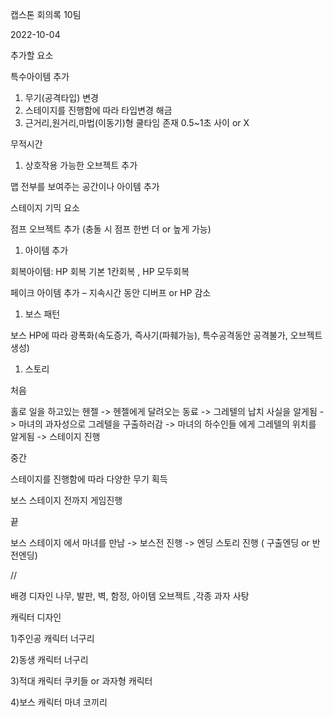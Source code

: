 ﻿캡스톤 회의록 10팀

2022-10-04

추가할 요소

특수아이템 추가

1. 무기(공격타입) 변경
1. 스테이지를 진행함에 따라 타입변경 해금
1. 근거리,원거리,마법(이동기)형 쿨타임 존재 0.5~1초 사이 or X

무적시간

1. 상호작용 가능한 오브젝트 추가

맵 전부를 보여주는 공간이나 아이템 추가

스테이지 기믹 요소

점프 오브젝트 추가 (충돌 시 점프 한번 더 or 높게 가능) 

1. 아이템 추가

회복아이템: HP 회복 기본 1칸회복 , HP 모두회복

페이크 아이템 추가 – 지속시간 동안 디버프 or HP 감소



1. 보스 패턴

보스 HP에 따라 광폭화(속도증가, 즉사기(파훼가능), 특수공격동안 공격불가, 오브젝트 생성)

1. 스토리 

처음

홀로 일을 하고있는 헨젤 -> 헨젤에게 달려오는 동료 -> 그레텔의 납치 사실을 알게됨 -> 마녀의 과자성으로 그레텔을 구출하러감 -> 마녀의 하수인들 에게 그레텔의 위치를 알게됨 -> 스테이지 진행

중간

스테이지를 진행함에 따라 다양한 무기 획득

보스 스테이지 전까지 게임진행

끝

보스 스테이지 에서 마녀를 만남 -> 보스전 진행 -> 엔딩 스토리 진행 ( 구출엔딩 or 반전엔딩)

//

배경 디자인
나무, 발판, 벽, 함정, 아이템 오브젝트 ,각종 과자 사탕

캐릭터 디자인

1)주인공 캐릭터 너구리

2)동생 캐릭터 너구리

3)적대 캐릭터 쿠키들 or 과자형 캐릭터 

4)보스 캐릭터 마녀 코끼리
